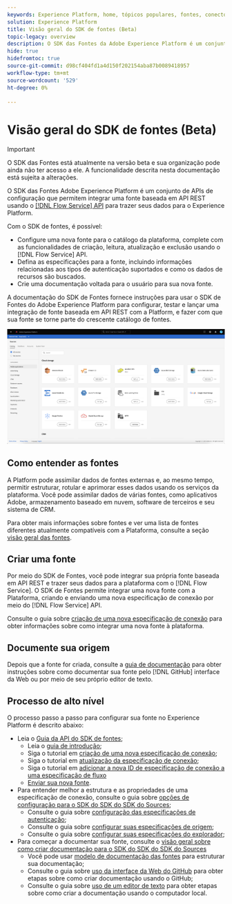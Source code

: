 ```yaml
---
keywords: Experience Platform, home, tópicos populares, fontes, conectores, conectores de origem, sdk de fontes, sdk, SDK
solution: Experience Platform
title: Visão geral do SDK de fontes (Beta)
topic-legacy: overview
description: O SDK das Fontes da Adobe Experience Platform é um conjunto de APIs de configuração que permitem integrar uma fonte baseada na API REST usando a API do Serviço de fluxo para trazer seus dados para o Experience Platform.
hide: true
hidefromtoc: true
source-git-commit: d98cf404fd1a4d150f202154aba87b0089418957
workflow-type: tm+mt
source-wordcount: '529'
ht-degree: 0%

---
```


# Visão geral do SDK de fontes (Beta)

>[!IMPORTANT]
>
>O SDK das Fontes está atualmente na versão beta e sua organização pode ainda não ter acesso a ele. A funcionalidade descrita nesta documentação está sujeita a alterações.

O SDK das Fontes Adobe Experience Platform é um conjunto de APIs de configuração que permitem integrar uma fonte baseada em API REST usando o [[!DNL Flow Service] API](https://www.adobe.io/experience-platform-apis/references/flow-service/) para trazer seus dados para o Experience Platform.

Com o SDK de fontes, é possível:

* Configure uma nova fonte para o catálogo da plataforma, complete com as funcionalidades de criação, leitura, atualização e exclusão usando o [!DNL Flow Service] API.
* Defina as especificações para a fonte, incluindo informações relacionadas aos tipos de autenticação suportados e como os dados de recursos são buscados.
* Crie uma documentação voltada para o usuário para sua nova fonte.

A documentação do SDK de Fontes fornece instruções para usar o SDK de Fontes do Adobe Experience Platform para configurar, testar e lançar uma integração de fonte baseada em API REST com a Platform, e fazer com que sua fonte se torne parte do crescente catálogo de fontes.

![catálogo](./assets/catalog.png)

## Como entender as fontes

A Platform pode assimilar dados de fontes externas e, ao mesmo tempo, permitir estruturar, rotular e aprimorar esses dados usando os serviços da plataforma. Você pode assimilar dados de várias fontes, como aplicativos Adobe, armazenamento baseado em nuvem, software de terceiros e seu sistema de CRM.

Para obter mais informações sobre fontes e ver uma lista de fontes diferentes atualmente compatíveis com a Plataforma, consulte a seção [visão geral das fontes](../home.md).

## Criar uma fonte

Por meio do SDK de Fontes, você pode integrar sua própria fonte baseada em API REST e trazer seus dados para a plataforma com o [!DNL Flow Service]. O SDK de Fontes permite integrar uma nova fonte com a Plataforma, criando e enviando uma nova especificação de conexão por meio do [!DNL Flow Service] API.

Consulte o guia sobre [criação de uma nova especificação de conexão](./api/api-overview.md) para obter informações sobre como integrar uma nova fonte à plataforma.

## Documente sua origem

Depois que a fonte for criada, consulte a [guia de documentação](./documentation/doc-overview.md) para obter instruções sobre como documentar sua fonte pelo [!DNL GitHub] interface da Web ou por meio de seu próprio editor de texto.

## Processo de alto nível

O processo passo a passo para configurar sua fonte no Experience Platform é descrito abaixo:

* Leia o [Guia da API do SDK de fontes](./api/api-overview.md);
   * Leia o [guia de introdução](./api/getting-started.md);
   * Siga o tutorial em [criação de uma nova especificação de conexão](./api/create.md);
   * Siga o tutorial em [atualização da especificação de conexão](./api/update-connection-specs.md);
   * Siga o tutorial em [adicionar a nova ID de especificação de conexão a uma especificação de fluxo](./api/update-flow-specs.md)
   * [Enviar sua nova fonte](./api/submit.md).
* Para entender melhor a estrutura e as propriedades de uma especificação de conexão, consulte o guia sobre [opções de configuração para o SDK do SDK do SDK do Sources](./config/config.md);
   * Consulte o guia sobre [configuração das especificações de autenticação](./config/authspec.md);
   * Consulte o guia sobre [configurar suas especificações de origem](./config/sourcespec.md);
   * Consulte o guia sobre [configurar suas especificações do explorador](./config/explorespec.md);
* Para começar a documentar sua fonte, consulte o [visão geral sobre como criar documentação para o SDK do SDK do SDK do Sources](./documentation/doc-overview.md)
   * Você pode usar [modelo de documentação das fontes](./documentation/template.md) para estruturar sua documentação;
   * Consulte o guia sobre [uso da interface da Web do GitHub](./documentation/github.md) para obter etapas sobre como criar documentação usando o GitHub;
   * Consulte o guia sobre [uso de um editor de texto](./documentation/text-editor.md) para obter etapas sobre como criar a documentação usando o computador local.

